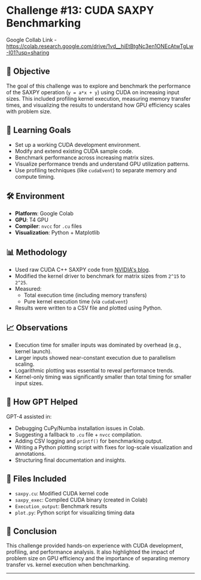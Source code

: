 # Challenge #13: CUDA SAXPY Benchmarking

Google Collab Link - https://colab.research.google.com/drive/1vd__hiEtBtgNc3en1ONEcAtwTgLw-I01?usp=sharing

## 🚀 Objective
The goal of this challenge was to explore and benchmark the performance of the SAXPY operation (`y = a*x + y`) using CUDA on increasing input sizes. This included profiling kernel execution, measuring memory transfer times, and visualizing the results to understand how GPU efficiency scales with problem size.

## 🎯 Learning Goals
- Set up a working CUDA development environment.
- Modify and extend existing CUDA sample code.
- Benchmark performance across increasing matrix sizes.
- Visualize performance trends and understand GPU utilization patterns.
- Use profiling techniques (like `cudaEvent`) to separate memory and compute timing.

## 🛠 Environment
- **Platform**: Google Colab
- **GPU**: T4 GPU
- **Compiler**: `nvcc` for `.cu` files
- **Visualization**: Python + Matplotlib

## 📊 Methodology
- Used raw CUDA C++ SAXPY code from [NVIDIA's blog](https://developer.nvidia.com/blog/easy-introduction-cuda-c-and-c).
- Modified the kernel driver to benchmark for matrix sizes from `2^15` to `2^25`.
- Measured:
  - Total execution time (including memory transfers)
  - Pure kernel execution time (via `cudaEvent`)
- Results were written to a CSV file and plotted using Python.

## 📈 Observations
- Execution time for smaller inputs was dominated by overhead (e.g., kernel launch).
- Larger inputs showed near-constant execution due to parallelism scaling.
- Logarithmic plotting was essential to reveal performance trends.
- Kernel-only timing was significantly smaller than total timing for smaller input sizes.

## 🤖 How GPT Helped
GPT-4 assisted in:
- Debugging CuPy/Numba installation issues in Colab.
- Suggesting a fallback to `.cu` file + `nvcc` compilation.
- Adding CSV logging and `printf()` for benchmarking output.
- Writing a Python plotting script with fixes for log-scale visualization and annotations.
- Structuring final documentation and insights.

## 📂 Files Included
- `saxpy.cu`: Modified CUDA kernel code
- `saxpy_exec`: Compiled CUDA binary (created in Colab)
- `Execution_output`: Benchmark results
- `plot.py`: Python script for visualizing timing data

## 📌 Conclusion
This challenge provided hands-on experience with CUDA development, profiling, and performance analysis. It also highlighted the impact of problem size on GPU efficiency and the importance of separating memory transfer vs. kernel execution when benchmarking.

---

